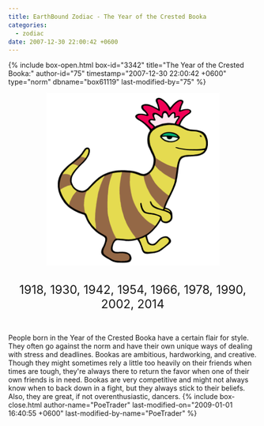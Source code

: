 ```yaml
---
title: EarthBound Zodiac - The Year of the Crested Booka
categories:
  - zodiac
date: 2007-12-30 22:00:42 +0600
---
```

{% include box-open.html box-id="3342" title="The Year of the Crested Booka:" author-id="75" timestamp="2007-12-30 22:00:42 +0600" type="norm" dbname="box61119" last-modified-by="75" %}
<center><img src="bookasm.png" title="Illustration by kota12" /><br /><br />

<font size="+2">1918, 1930, 1942, 1954, 1966, 1978, 1990, 2002, 2014</font></center><br />

People born in the Year of the Crested Booka have a certain flair for style. They often go against the norm and have their own unique ways of dealing with stress and deadlines. Bookas are ambitious, hardworking, and creative. Though they might sometimes rely a little too heavily on their friends when times are tough, they're always there to return the favor when one of their own friends is in need. Bookas are very competitive and might not always know when to back down in a fight, but they always stick to their beliefs. Also, they are great, if not overenthusiastic, dancers.
{% include box-close.html author-name="PoeTrader" last-modified-on="2009-01-01 16:40:55 +0600" last-modified-by-name="PoeTrader" %}

